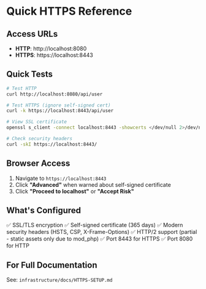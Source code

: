 # Quick HTTPS Reference

## Access URLs
- **HTTP**: http://localhost:8080
- **HTTPS**: https://localhost:8443

## Quick Tests
```bash
# Test HTTP
curl http://localhost:8080/api/user

# Test HTTPS (ignore self-signed cert)
curl -k https://localhost:8443/api/user

# View SSL certificate
openssl s_client -connect localhost:8443 -showcerts </dev/null 2>/dev/null | openssl x509 -noout -text

# Check security headers
curl -skI https://localhost:8443/
```

## Browser Access
1. Navigate to `https://localhost:8443`
2. Click **"Advanced"** when warned about self-signed certificate
3. Click **"Proceed to localhost"** or **"Accept Risk"**

## What's Configured
✅ SSL/TLS encryption
✅ Self-signed certificate (365 days)
✅ Modern security headers (HSTS, CSP, X-Frame-Options)
✅ HTTP/2 support (partial - static assets only due to mod_php)
✅ Port 8443 for HTTPS
✅ Port 8080 for HTTP

## For Full Documentation
See: `infrastructure/docs/HTTPS-SETUP.md`
